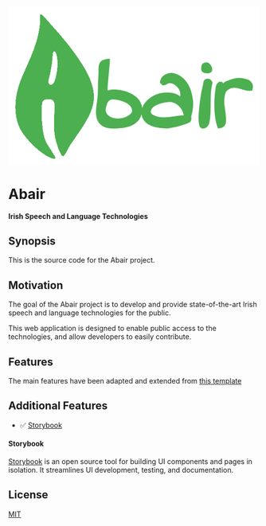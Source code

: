 <a href="https://abair.ie/" target="_blank" rel="noreferrer">
 <img src="./public/assets/images/brand/abairFullLogo.png" title="Abair Website">
</a>

# Abair

**Irish Speech and Language Technologies**

## Synopsis

This is the source code for the Abair project.

## Motivation

The goal of the Abair project is to develop and provide state-of-the-art Irish speech and language technologies for the public.

This web application is designed to enable public access to the technologies, and allow developers to easily contribute.

## Features

The main features have been adapted and extended from [this template](https://github.com/suren-atoyan/react-pwa)

## Additional Features

- ✅ [Storybook](#storybook)

#### Storybook

[Storybook](https://storybook.js.org/) is an open source tool for building UI components and pages in isolation. It streamlines UI development, testing, and documentation.

## License

[MIT](./LICENSE)
